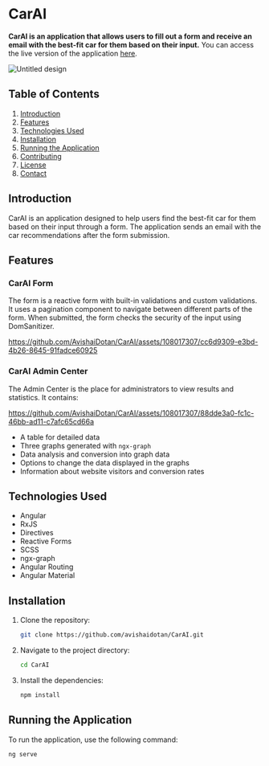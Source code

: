 # CarAI

**CarAI is an application that allows users to fill out a form and receive an email with the best-fit car for them based on their input.**
You can access the live version of the application [here](https://your-deployment-link.com).

![Untitled design](https://github.com/AvishaiDotan/CarAI/assets/108017307/3acdbe60-aa59-4eb2-8f0c-398403be1440)


## Table of Contents
1. [Introduction](#introduction)
2. [Features](#features)
3. [Technologies Used](#technologies-used)
4. [Installation](#installation)
5. [Running the Application](#running-the-application)
6. [Contributing](#contributing)
7. [License](#license)
8. [Contact](#contact)

## Introduction
CarAI is an application designed to help users find the best-fit car for them based on their input through a form. The application sends an email with the car recommendations after the form submission.

## Features

### CarAI Form
The form is a reactive form with built-in validations and custom validations. It uses a pagination component to navigate between different parts of the form. When submitted, the form checks the security of the input using DomSanitizer.


https://github.com/AvishaiDotan/CarAI/assets/108017307/cc6d9309-e3bd-4b26-8645-91fadce60925

### CarAI Admin Center
The Admin Center is the place for administrators to view results and statistics. It contains:


https://github.com/AvishaiDotan/CarAI/assets/108017307/88dde3a0-fc1c-46bb-ad11-c7afc65cd66a


- A table for detailed data
- Three graphs generated with `ngx-graph`
- Data analysis and conversion into graph data
- Options to change the data displayed in the graphs
- Information about website visitors and conversion rates

## Technologies Used
- Angular
- RxJS
- Directives
- Reactive Forms
- SCSS
- ngx-graph
- Angular Routing
- Angular Material

## Installation
1. Clone the repository:
    ```bash
    git clone https://github.com/avishaidotan/CarAI.git
    ```
2. Navigate to the project directory:
    ```bash
    cd CarAI
    ```
3. Install the dependencies:
    ```bash
    npm install
    ```

## Running the Application
To run the application, use the following command:
```bash
ng serve
